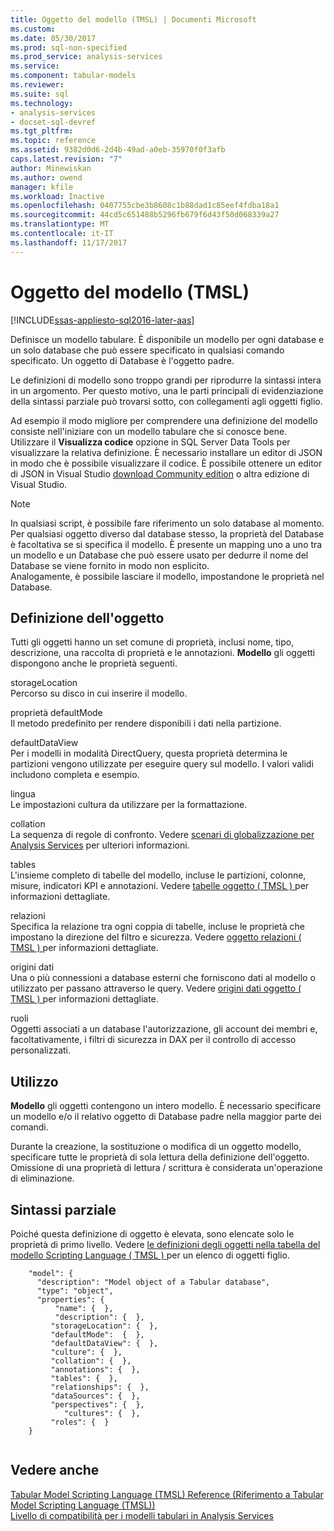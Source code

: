 ```yaml
---
title: Oggetto del modello (TMSL) | Documenti Microsoft
ms.custom: 
ms.date: 05/30/2017
ms.prod: sql-non-specified
ms.prod_service: analysis-services
ms.service: 
ms.component: tabular-models
ms.reviewer: 
ms.suite: sql
ms.technology:
- analysis-services
- docset-sql-devref
ms.tgt_pltfrm: 
ms.topic: reference
ms.assetid: 9382d0d6-2d4b-49ad-a0eb-35970f0f3afb
caps.latest.revision: "7"
author: Minewiskan
ms.author: owend
manager: kfile
ms.workload: Inactive
ms.openlocfilehash: 0407755cbe3b8608c1b88dad1c85eef4fdba18a1
ms.sourcegitcommit: 44cd5c651488b5296fb679f6d43f50d068339a27
ms.translationtype: MT
ms.contentlocale: it-IT
ms.lasthandoff: 11/17/2017
---
```

# <a name="model-object-tmsl"></a>Oggetto del modello (TMSL)

[!INCLUDE[ssas-appliesto-sql2016-later-aas](../../includes/ssas-appliesto-sql2016-later-aas.md)]

  Definisce un modello tabulare. È disponibile un modello per ogni database e un solo database che può essere specificato in qualsiasi comando specificato. Un oggetto di Database è l'oggetto padre.  
  
 Le definizioni di modello sono troppo grandi per riprodurre la sintassi intera in un argomento. Per questo motivo, una le parti principali di evidenziazione della sintassi parziale può trovarsi sotto, con collegamenti agli oggetti figlio.  
  
 Ad esempio il modo migliore per comprendere una definizione del modello consiste nell'iniziare con un modello tabulare che si conosce bene. Utilizzare il **Visualizza codice** opzione in SQL Server Data Tools per visualizzare la relativa definizione. È necessario installare un editor di JSON in modo che è possibile visualizzare il codice. È possibile ottenere un editor di JSON in Visual Studio [download Community edition](https://www.visualstudio.com/downloads/download-visual-studio-vs.aspx) o altra edizione di Visual Studio.  
  
> [!NOTE]  
>  In qualsiasi script, è possibile fare riferimento un solo database al momento. Per qualsiasi oggetto diverso dal database stesso, la proprietà del Database è facoltativa se si specifica il modello. È presente un mapping uno a uno tra un modello e un Database che può essere usato per dedurre il nome del Database se viene fornito in modo non esplicito.   
> Analogamente, è possibile lasciare il modello, impostandone le proprietà nel Database.  
  
## <a name="object-definition"></a>Definizione dell'oggetto  
 Tutti gli oggetti hanno un set comune di proprietà, inclusi nome, tipo, descrizione, una raccolta di proprietà e le annotazioni. **Modello** gli oggetti dispongono anche le proprietà seguenti.  
  
 storageLocation  
 Percorso su disco in cui inserire il modello.  
  
 proprietà defaultMode  
 Il metodo predefinito per rendere disponibili i dati nella partizione.  
  
 defaultDataView  
 Per i modelli in modalità DirectQuery, questa proprietà determina le partizioni vengono utilizzate per eseguire query sul modello.  I valori validi includono completa e esempio.  
  
 lingua  
 Le impostazioni cultura da utilizzare per la formattazione.  
  
 collation  
 La sequenza di regole di confronto. Vedere [scenari di globalizzazione per Analysis Services](../../analysis-services/globalization-scenarios-for-analysis-services.md) per ulteriori informazioni.  
  
 tables  
 L'insieme completo di tabelle del modello, incluse le partizioni, colonne, misure, indicatori KPI e annotazioni. Vedere [tabelle oggetto &#40; TMSL &#41; ](../../analysis-services/tabular-models-scripting-language-objects/tables-object-tmsl.md) per informazioni dettagliate.  
  
 relazioni  
 Specifica la relazione tra ogni coppia di tabelle, incluse le proprietà che impostano la direzione del filtro e sicurezza. Vedere [oggetto relazioni &#40; TMSL &#41; ](../../analysis-services/tabular-models-scripting-language-objects/relationships-object-tmsl.md) per informazioni dettagliate.  
  
 origini dati  
 Una o più connessioni a database esterni che forniscono dati al modello o utilizzato per passano attraverso le query. Vedere [origini dati oggetto &#40; TMSL &#41; ](../../analysis-services/tabular-models-scripting-language-objects/datasources-object-tmsl.md) per informazioni dettagliate.  
  
 ruoli  
 Oggetti associati a un database l'autorizzazione, gli account dei membri e, facoltativamente, i filtri di sicurezza in DAX per il controllo di accesso personalizzati.  
  
## <a name="usage"></a>Utilizzo  
 **Modello** gli oggetti contengono un intero modello. È necessario specificare un modello e/o il relativo oggetto di Database padre nella maggior parte dei comandi.  
  
 Durante la creazione, la sostituzione o modifica di un oggetto modello, specificare tutte le proprietà di sola lettura della definizione dell'oggetto. Omissione di una proprietà di lettura / scrittura è considerata un'operazione di eliminazione.  
  
## <a name="partial-syntax"></a>Sintassi parziale  
 Poiché questa definizione di oggetto è elevata, sono elencate solo le proprietà di primo livello. Vedere [le definizioni degli oggetti nella tabella del modello Scripting Language &#40; TMSL &#41; ](../../analysis-services/tabular-models-scripting-language-objects/tmsl-reference-tabular-objects.md) per un elenco di oggetti figlio.  
  
```  
    "model": {  
      "description": "Model object of a Tabular database",  
      "type": "object",  
      "properties": {  
          "name": {  },  
          "description": {  },  
         "storageLocation": {  },  
         "defaultMode":  {  },  
         "defaultDataView": {  },  
         "culture": {  },  
         "collation": {  },  
         "annotations": {  },  
         "tables": {  },  
         "relationships": {  },  
         "dataSources": {  },  
         "perspectives": {  },  
            "cultures": {  },  
         "roles": {  }  
    }  
  
```  
  
## <a name="see-also"></a>Vedere anche  
 [Tabular Model Scripting Language &#40;TMSL&#41; Reference (Riferimento a Tabular Model Scripting Language &#40;TMSL&#41;)](../../analysis-services/tabular-model-scripting-language-tmsl-reference.md)   
 [Livello di compatibilità per i modelli tabulari in Analysis Services](../../analysis-services/tabular-models/compatibility-level-for-tabular-models-in-analysis-services.md)  
  
  
